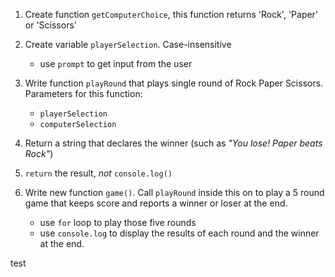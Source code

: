 1. Create function `getComputerChoice`, this function returns 'Rock', 'Paper' or 'Scissors'
2. Create variable `playerSelection`. Case-insensitive
    - use `prompt` to get input from the user
    
3. Write function `playRound` that plays single round of Rock Paper Scissors. Parameters for this function:
    - `playerSelection`
    - `computerSelection`
    
4. Return a string that declares the winner (such as *"You lose! Paper beats Rock"*)
5. `return` the result, *not* `console.log()`
6. Write new function `game()`. Call `playRound` inside this on to play a 5 round game that keeps score and reports a winner or loser at the end.
    - use `for` loop to play those five rounds
    - use `console.log` to display the results of each round and the winner at the end.

test